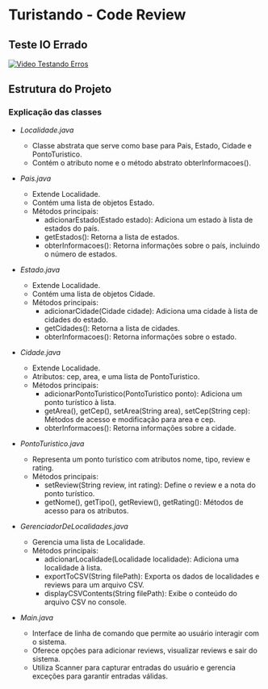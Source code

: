 # Turistando - Code Review 
## Teste IO Errado

[![Video Testando Erros](https://img.youtube.com/vi/E3teUefF-d4/0.jpg)](https://www.youtube.com/watch?v=E3teUefF-d4)

## Estrutura do Projeto

### Explicação das classes

- *Localidade.java*
  - Classe abstrata que serve como base para Pais, Estado, Cidade e PontoTuristico.
  - Contém o atributo nome e o método abstrato obterInformacoes().

- *Pais.java*
  - Extende Localidade.
  - Contém uma lista de objetos Estado.
  - Métodos principais:
    - adicionarEstado(Estado estado): Adiciona um estado à lista de estados do país.
    - getEstados(): Retorna a lista de estados.
    - obterInformacoes(): Retorna informações sobre o país, incluindo o número de estados.

- *Estado.java*
  - Extende Localidade.
  - Contém uma lista de objetos Cidade.
  - Métodos principais:
    - adicionarCidade(Cidade cidade): Adiciona uma cidade à lista de cidades do estado.
    - getCidades(): Retorna a lista de cidades.
    - obterInformacoes(): Retorna informações sobre o estado.

- *Cidade.java*
  - Extende Localidade.
  - Atributos: cep, area, e uma lista de PontoTuristico.
  - Métodos principais:
    - adicionarPontoTuristico(PontoTuristico ponto): Adiciona um ponto turístico à lista.
    - getArea(), getCep(), setArea(String area), setCep(String cep): Métodos de acesso e modificação para area e cep.
    - obterInformacoes(): Retorna informações sobre a cidade.

- *PontoTuristico.java*
  - Representa um ponto turístico com atributos nome, tipo, review e rating.
  - Métodos principais:
    - setReview(String review, int rating): Define o review e a nota do ponto turístico.
    - getNome(), getTipo(), getReview(), getRating(): Métodos de acesso para os atributos.

- *GerenciadorDeLocalidades.java*
  - Gerencia uma lista de Localidade.
  - Métodos principais:
    - adicionarLocalidade(Localidade localidade): Adiciona uma localidade à lista.
    - exportToCSV(String filePath): Exporta os dados de localidades e reviews para um arquivo CSV.
    - displayCSVContents(String filePath): Exibe o conteúdo do arquivo CSV no console.

- *Main.java*
  - Interface de linha de comando que permite ao usuário interagir com o sistema.
  - Oferece opções para adicionar reviews, visualizar reviews e sair do sistema.
  - Utiliza Scanner para capturar entradas do usuário e gerencia exceções para garantir entradas válidas.

